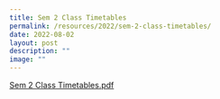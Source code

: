 ```yaml
---
title: Sem 2 Class Timetables
permalink: /resources/2022/sem-2-class-timetables/
date: 2022-08-02
layout: post
description: ""
image: ""
---
```

[Sem 2 Class Timetables.pdf](/files/Sem%202%20Class%20Timetables.pdf)